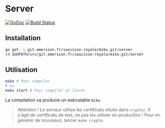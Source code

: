 # Server

[![GoDoc](https://godoc.org/git.emersion.fr/saucisse-royale/miko.git/server?status.svg)](https://godoc.org/git.emersion.fr/saucisse-royale/miko.git/server)
[![Build Status](https://travis-ci.org/emersion/miko.svg?branch=master)](https://travis-ci.org/emersion/miko)

## Installation

```bash
go get -u git.emersion.fr/saucisse-royale/miko.git/server
cd $GOPATH/src/git.emersion.fr/saucisse-royale/miko.git/server
```

## Utilisation

```bash
make # Pour compiler
# ou
make start # Pour compiler et lancer
```

La compilation va produire un exécutable `miko`.

> Attention ! Le serveur utilise les certificats situés dans `crypto/`.
> Il s'agit de certificats de test, ne pas les utiliser en production !
> Pour en générer de nouveaux, lancer `make crypto`.
